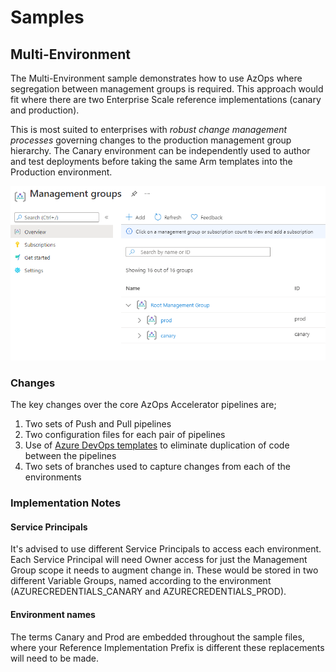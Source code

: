 # Samples

## Multi-Environment

The Multi-Environment sample demonstrates how to use AzOps where segregation between management groups is required.
This approach would fit where there are two Enterprise Scale reference implementations (canary and production).

This is most suited to enterprises with *robust change management processes* governing changes to the production management group hierarchy. The Canary environment can be independently used to author and test deployments before taking the same Arm templates into the Production environment.

![Canary and Prod Management Groups](ManagementGroupsCanary.png)

### Changes

The key changes over the core AzOps Accelerator pipelines are;

1. Two sets of Push and Pull pipelines
1. Two configuration files for each pair of pipelines
1. Use of [Azure DevOps templates](https://docs.microsoft.com/en-us/azure/devops/pipelines/process/templates?view=azure-devops)  to eliminate duplication of code between the pipelines
1. Two sets of branches used to capture changes from each of the environments

### Implementation Notes

#### Service Principals

It's advised to use different Service Principals to access each environment. Each Service Principal will need Owner access for just the Management Group scope it needs to augment change in. These would be stored in two different Variable Groups, named according to the environment (AZURECREDENTIALS_CANARY and AZURECREDENTIALS_PROD).

#### Environment names

The terms Canary and Prod are embedded throughout the sample files, where your Reference Implementation Prefix is different these replacements will need to be made.
